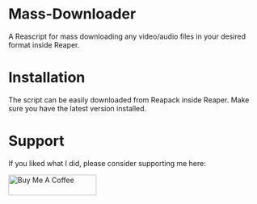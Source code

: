 # Mass-Downloader
A Reascript for mass downloading any video/audio files in your desired format inside Reaper. 

# Installation
The script can be easily downloaded from Reapack inside Reaper. Make sure you have the latest version installed.

# Support 
If you liked what I did, please consider supporting me here:

<a href="https://www.buymeacoffee.com/arnaubrichs" target="_blank"><img src="https://cdn.buymeacoffee.com/buttons/default-orange.png" alt="Buy Me A Coffee" height="41" width="174"></a>


